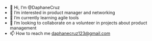 - 👋 Hi, I’m @DaphaneCruz
- 👀 I’m interested in product manager and networking
- 🌱 I’m currently learning agile tools
- 💞️ I’m looking to collaborate on  a volunteer in projects about product management
- 📫 How to reach me daphanecruz123@gmail.com

<!---
DaphaneCruz/DaphaneCruz is a ✨ special ✨ repository because its `README.md` (this file) appears on your GitHub profile.
You can click the Preview link to take a look at your changes.
--->
